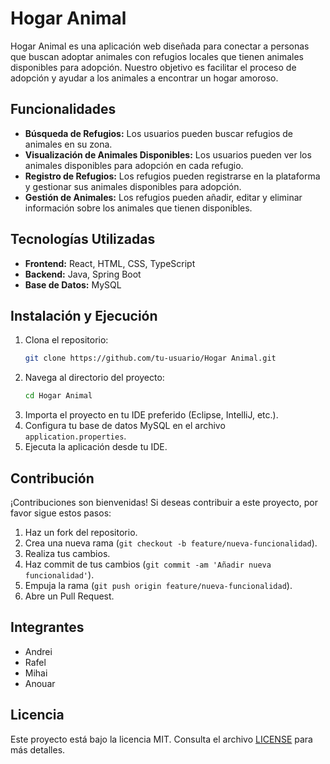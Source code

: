 # Hogar Animal

Hogar Animal es una aplicación web diseñada para conectar a personas que buscan adoptar animales con refugios locales que tienen animales disponibles para adopción. Nuestro objetivo es facilitar el proceso de adopción y ayudar a los animales a encontrar un hogar amoroso.

## Funcionalidades

- **Búsqueda de Refugios:** Los usuarios pueden buscar refugios de animales en su zona.
- **Visualización de Animales Disponibles:** Los usuarios pueden ver los animales disponibles para adopción en cada refugio.
- **Registro de Refugios:** Los refugios pueden registrarse en la plataforma y gestionar sus animales disponibles para adopción.
- **Gestión de Animales:** Los refugios pueden añadir, editar y eliminar información sobre los animales que tienen disponibles.

## Tecnologías Utilizadas

- **Frontend:** React, HTML, CSS, TypeScript
- **Backend:** Java, Spring Boot
- **Base de Datos:** MySQL

## Instalación y Ejecución

1. Clona el repositorio:
    ```bash
    git clone https://github.com/tu-usuario/Hogar Animal.git
    ```
2. Navega al directorio del proyecto:
    ```bash
    cd Hogar Animal
    ```
3. Importa el proyecto en tu IDE preferido (Eclipse, IntelliJ, etc.).
4. Configura tu base de datos MySQL en el archivo `application.properties`.
5. Ejecuta la aplicación desde tu IDE.

## Contribución

¡Contribuciones son bienvenidas! Si deseas contribuir a este proyecto, por favor sigue estos pasos:

1. Haz un fork del repositorio.
2. Crea una nueva rama (`git checkout -b feature/nueva-funcionalidad`).
3. Realiza tus cambios.
4. Haz commit de tus cambios (`git commit -am 'Añadir nueva funcionalidad'`).
5. Empuja la rama (`git push origin feature/nueva-funcionalidad`).
6. Abre un Pull Request.

## Integrantes

- Andrei
- Rafel
- Mihai
- Anouar

## Licencia

Este proyecto está bajo la licencia MIT. Consulta el archivo [LICENSE](LICENSE) para más detalles.
